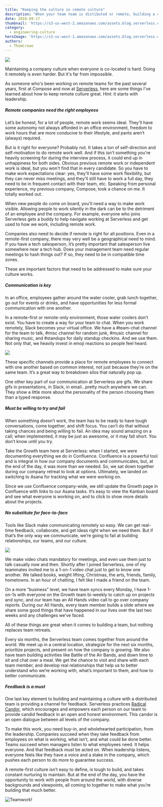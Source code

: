 ```yaml
---
title: "Keeping the culture in remote culture"
description: "When your team team is distibuted or remote, building a company culture takes a different kind of effort. Here's how we keep culture strong at Serverless."
date: 2018-09-17
thumbnail: 'https://s3-us-west-2.amazonaws.com/assets.blog.serverless.com/Thom's+Posts/remotework_thumb.jpg'
category:
  - engineering-culture
heroImage: 'https://s3-us-west-2.amazonaws.com/assets.blog.serverless.com/cloudflare-workers/serverless-cloudflare-workers-header.png'
authors:
  - ThomCrowe
---
```


<img src="https://s3-us-west-2.amazonaws.com/assets.blog.serverless.com/Thom's+Posts/remotework.jpg">

Maintaining a company culture when everyone is co-located is hard. Doing it remotely is even harder. But it's far from impossible.

As someone who's been working on remote teams for the past several years, first at Compose and now at [Serverless](https://serverless.com/), here are some things I've learned about how to keep remote culture great. Hint: it starts with leadership.

##### Remote companies need the right employees

Let’s be honest, for a lot of people, remote work seems ideal. They'll have some autonomy not always afforded in an office environment, freedom to work hours that are more conducive to their lifestyle, and pants aren’t (always) required.

But is it right for everyone? Probably not. It takes a ton of self-direction and self-motivation to do remote work well. And if this isn't something you're heavily screening for during the interview process, it could end up in unhappiness for both sides. Obvious previous remote work or independent work is ideal, but you won't find that in every candidate. So you have to make work expectations clear: yes, they'll have some work flexibility, but they can never miss meetings, and they'll still have to work a full day, they need to be in frequent contact with their team, etc. Speaking from personal experience, my previous company, Compose, took a chance on me. It totally worked out.

When new people do come on board, you'll need a way to make work visible. Allowing people to work silently in the dark can be to the detriment of an employee and the company. For example, everyone who joins Serverless gets a buddy to help navigate working at Serverless and get used to how we work, including remote work.

Companies also need to decide if remote is right for all positions. Even in a remote-first company, there may very well be a geographical need to mind. If you have a tech salesperson, it’s pretty important that salesperson live somewhere near a tech hub. Does your management team need regular meetings to hash things out? If so, they need to be in compatible time zones. 

These are important factors that need to be addressed to make sure your culture works.

##### Communication is key

In an office, employees gather around the water cooler, grab lunch together, go out for events or drinks, and have opportunities for less formal communication with one another.

In a remote-first or remote-only environment, those water coolers don’t exist. You have to create a way for your team to chat. When you work remotely, Slack becomes your virtual office. We have a #team-chat channel for the team to talk, #misc channel for random junk, #music channel for sharing music, and #standups for daily standup checkins. And we use them. Not only that, we heavily invest in emoji reactions so people feel heard.

![](https://s3-us-west-2.amazonaws.com/assets.blog.serverless.com/Thom's+Posts/slack.jpg)

These specific channels provide a place for remote employees to connect with one another based on common interest, not just because they’re on the same team. It’s a great way to breakdown silos that naturally pop up.

One other key part of our communication at Serverless are gifs. We share gifs in presentations, in Slack, in email...pretty much anywhere we can. They show a little more about the personality of the person choosing them than a typed response. 
	
##### Must be willing to try and fail

When something doesn’t work, the team has to be ready to have tough conversations, come together, and shift focus. You can’t do that without taking chances and being willing to fail. An idea may sound amazing on a call; when implemented, it may be just as awesome, or it may fall short. You don’t know until you try.  

Take the Growth team here at Serverless: when I started, we were documenting everything we do in Confluence. Confluence is a powerful tool and is integral in how our company documents and communicates, but, at the end of the day, it was more than we needed. So, we sat down together during our company retreat to look at options. Ultimately, we landed on switching to Asana for tracking what we were working on.

Since we use Confluence company-wide, we still update the Growth page in Confluence with links to our Asana tasks. It’s easy to view the Kanban board and see what everyone is working on, and to click to show more details about the projects.

##### No substitute for face-to-face

Tools like Slack make communicating remotely so easy. We can get real-time feedback, collaborate, and get ideas right when we need them. But if that’s the only way we communicate, we’re going to fail at building relationships, our teams, and our culture. 

![](https://s3-us-west-2.amazonaws.com/assets.blog.serverless.com/Thom's+Posts/culture.png)

We make video chats mandatory for meetings, and even use them just to talk casually now and then. Shortly after I joined Serverless, one of my teammates invited me to a 1-on-1 video chat just to get to know one another. We talked books, weight lifting, Christmas, the arts, friends, family, hometowns. In an hour of chatting, I felt like I made a friend on the team.

On a more “business” level, we have team syncs every Monday, I have 1-on-1s with everyone on the Growth team bi-weekly to catch up on projects and sync, and our team has an All Hands video call to go over company reports. During our All Hands, every team member builds a slide where we share some good things that have happened in our lives over the last two weeks and any challenges we’ve faced. 

All of these things are great when it comes to building a team, but nothing replaces team retreats.

Every six months, the Serverless team comes together from around the world. We meet up in a central location, strategize for the next six months, prioritize projects, and present on how the company is growing. We also have team building activities like Battle of the Air Bands, and down time to sit and chat over a meal. We get the chance to visit and share with each team member, and develop real relationships that help us to better understand who we’re working with, what’s important to them, and how to better communicate. 

##### Feedback is a must

One last key element to building and maintaining a culture with a distributed team is providing a channel for feedback. Serverless practices [Radical Candor](https://www.radicalcandor.com/about-radical-candor/), which encourages and empowers each person on our team to provide candid feedback in an open and honest environment. This candor is an open dialogue between all levels of the company.

To make this work, you need buy-in, and wholehearted participation, from the leadership. Companies succeed when they take feedback from employees on what is working, what isn’t, and what could be done better. Teams succeed when managers listen to what employees need. It helps everyone. And that feedback must be acted on. When leadership listens, everyone feels like they have a voice and a stake in the company, which pushes each person to do more to guarantee success.

A remote-first culture isn’t easy to define, is tough to build, and takes constant nurturing to maintain. But at the end of the day, you have the opportunity to work with people from around the world, with diverse backgrounds and viewpoints, all coming to together to make what you’re building that much better. 

![Teamwork!](https://s3-us-west-2.amazonaws.com/assets.blog.serverless.com/Thom's+Posts/giphy.gif)

